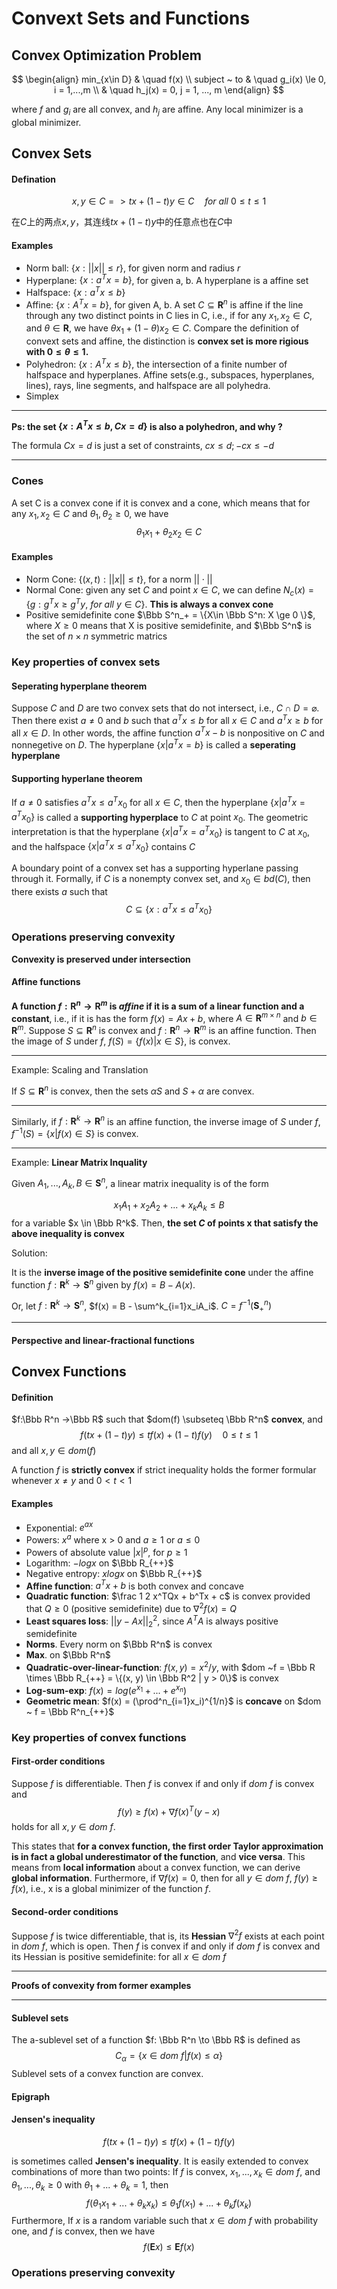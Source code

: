 # Convext Sets and Functions

## Convex Optimization Problem

$$
\begin{align}
min_{x\in D} & \quad f(x) \\
subject ~ to & \quad g_i(x) \le 0, i = 1,...,m \\
& \quad h_j(x) = 0, j = 1, ..., m
\end{align}
$$

where $f$ and $g_i$ are all convex, and $h_j$ are affine. Any local minimizer is a global minimizer. 

## Convex Sets

#### Defination

$$
x, y\in C => tx + (1-t)y \in C \quad for \ all \ 0\le t\le 1
$$

在$C$上的两点$x,y$，其连线$tx+(1-t)y$中的任意点也在$C$中

#### Examples

* Norm ball: $\{x:  ||x|| \le r\}$, for given norm and radius $r$
* Hyperplane: $\{x:  a^Tx = b\}$, for given a, b. A hyperplane is a affine set
* Halfspace: $\{x:  a^Tx \le b\}$
* Affine: $\{x:  A^Tx = b\}$, for given A, b. A set $C\subseteq \mathbf R^n$ is affine if the line through any two distinct points in C lies in C, i.e., if for any $x_1, x_2 \in C$, and $\theta \in \mathbf R$, we have $\theta x_1 + (1-\theta)x_2 \in C$. Compare the definition of convext sets and affine, the distinction is **convex set is more rigious with $0 \le \theta \le 1$.**
* Polyhedron: $\{x:  A^Tx \le b\}$, the intersection of a finite number of halfspace and hyperplanes. Affine sets(e.g., subspaces, hyperplanes, lines), rays, line segments, and halfspace are all polyhedra.
* Simplex

---

**Ps: the set $\{x:  A^Tx \le b, Cx=d\}$ is also a polyhedron, and why ?**

The formula $Cx=d$ is just a set of constraints, $cx\le d; -cx\le -d$

---

### Cones	

A set C is a convex cone if it is convex and a cone, which means that for any $x_1, x_2 \in C$ and $\theta_1, \theta_2 \ge 0$, we have
$$
\theta_1 x_1 + \theta_2x_2 \in C
$$

#### Examples

* Norm Cone: $\{(x, t): ||x||\le t\}$, for a norm $||\cdot||$
* Normal Cone: given any set $C$ and point $x\in C$, we can define $N_c(x) = \{g:g^Tx \ge g^Ty, ~ for ~ all ~ y\in C\}$. **This is always a convex cone**
* Positive semidefinite cone $\Bbb S^n_+ = \{X\in \Bbb S^n: X \ge 0 \}$, where $X\ge 0$ means that X is positive semidefinite, and $\Bbb S^n$ is the set of $n\times n$ symmetric matrics

### Key properties of convex sets

#### Seperating hyperplane theorem

Suppose $C$ and $D$ are two convex sets that do not intersect, i.e., $C\cap D = \varnothing$. Then there exist $a\neq0$ and $b$ such that $a^Tx \le b$ for all $x\in C$ and $a^Tx \ge b$ for all $x\in D$. In other words, the affine function $a^Tx-b$ is nonpositive on $C$ and nonnegetive on $D$. The hyperplane $\{x | a^T x = b\}$ is called a **seperating hyperplane**

#### Supporting hyperlane theorem

If $a \neq 0$ satisfies $a^Tx \le a^Tx_0$ for all $x\in C$, then the hyperplane $\{x|a^Tx = a^Tx_0\}$ is called a **supporting hyperplace** to $C$ at point $x_0$. The geometric interpretation is that the hyperplane $\{x|a^Tx = a^Tx_0\}$ is tangent to $C$ at $x_0$, and the halfspace $\{x|a^Tx \le a^Tx_0\}$ contains $C$

A boundary point of a convex set has a supporting hyperlane passing through it. Formally, if $C$ is a nonempty convex set, and $x_0 \in bd(C)$, then there exists $a$ such that 
$$
C \subseteq \{x: a^Tx \le a^Tx_0\}
$$

### Operations preserving convexity

**Convexity is preserved under intersection**

#### Affine functions

**A function $f: \mathbf R^n \to \mathbf R^m$ is *affine* if it is a sum of a linear function and a constant**, i.e., if it is has the form $f(x) = Ax+b$, where $A\in \mathbf R^{m\times n}$ and $b \in \mathbf R^m$. Suppose $S \subseteq \mathbf R^n$ is convex and $f: \mathbf R^n \to \mathbf R^m$ is an affine function. Then the image of $S$ under $f$, $f(S) = \{f(x)|x\in S\}$, is convex. 

---

Example: Scaling and Translation

If $S \subseteq \mathbf R^n$ is convex, then the sets $\alpha S$ and $S+\alpha$ are convex.

---

Similarly, if $f: \mathbf R^k \to \mathbf R^n$ is an affine function, the inverse image of $S$ under $f$, $f^{-1}(S) = \{x|f(x)\in S\}$ is convex.

---

Example: **Linear Matrix Inquality**

Given $A_1, ..., A_k, B \in \mathbf S^n$, a linear matrix inequality is of the form 

$$
x_1A_1 + x_2A_2 + ...+x_kA_k \le B
$$
for a variable $x \in \Bbb R^k$. Then, **the set $C$ of points x that satisfy the above inequality is convex**

Solution:

It is the **inverse image of the positive semidefinite cone** under the affine function $f: \mathbf R^k \to \mathbf S^n$ given by $f(x) = B - A(x)$. 

Or, let $f: \mathbf R^k \to \mathbf S^n$, $f(x) = B - \sum^k_{i=1}x_iA_i$.  $C = f^{-1}(\mathbf S^n_+)$

---

#### Perspective and linear-fractional functions

## Convex Functions

#### Definition

$f:\Bbb R^n ->\Bbb R$ such that $dom(f) \subseteq \Bbb R^n$ **convex**, and 
$$
f(tx  + (1-t)y) \le tf(x) + (1-t)f(y) \quad  0 \le t \le 1
$$
and all $x, y \in dom(f)$

A function $f$ is **strictly convex** if strict inequality holds the former formular whenever $x \neq y$ and $0< t < 1$

#### Examples

* Exponential:  $e^{ax}$
* Powers: $x^a$ where x > 0 and $a \ge 1$ or $a\le 0$
* Powers of absolute value $|x|^p$, for $p\ge 1$
* Logarithm: $-log x$ on $\Bbb R_{++}$
* Negative entropy: $xlogx$ on $\Bbb R_{++}$
* **Affine function**: $a^Tx+b$ is both convex and concave
* **Quadratic function**: $\frac 1 2 x^TQx + b^Tx + c$ is convex provided that $Q \ge 0$ (positive semidefinite) due to $\nabla^2f(x) = Q$
* **Least squares loss**: $||y-Ax||^2_2$, since $A^TA$ is always positive semidefinite
* **Norms**. Every norm on $\Bbb R^n$ is convex
* **Max**. on $\Bbb R^n$
* **Quadratic-over-linear-function**: $f(x,y) = x^2/y$, with $dom ~f  = \Bbb R \times \Bbb R_{++} = \{(x, y) \in \Bbb R^2 | y > 0\}$ is convex
* **Log-sum-exp**: $f(x) = log(e^{x_1} + ... + e^{x_n})$
* **Geometric mean**: $f(x) = (\prod^n_{i=1}x_i)^{1/n}$ is **concave** on $dom ~ f = \Bbb R^n_{++}$

### Key properties of convex functions

#### First-order conditions

Suppose $f$ is differentiable. Then $f$ is convex if and only if $dom ~ f$ is convex and 
$$
f(y) \ge f(x) + \nabla f(x)^T(y-x)
$$
holds for all $x, y \in dom ~ f$.

This states that **for a convex function, the first order Taylor approximation is in fact a global underestimator of the function**, and **vice versa**. This means from **local information** about a convex function, we can derive **global information**. Furthermore, if $\nabla f(x) = 0$, then for all $y\in dom ~ f$, $f(y) \ge f(x)$, i.e., x is a global minimizer of the function $f$.

#### Second-order conditions

Suppose $f$ is twice differentiable, that is, its **Hessian** $\nabla^2f$ exists at each point in $dom ~ f$, which is open. Then $f$ is convex if and only if $dom ~ f$ is convex and its Hessian is positive semidefinite: for all $x \in dom ~ f$

---

**Proofs of convexity from former examples**

---

#### Sublevel sets

The a-sublevel set of a function $f: \Bbb R^n \to \Bbb R$ is defined as
$$
C_\alpha = \{x \in dom ~ f | f(x)\le \alpha \}
$$
Sublevel sets of a convex function are convex.

#### Epigraph

#### Jensen's inequality

$$
f(tx  + (1-t)y) \le tf(x) + (1-t)f(y)
$$

is sometimes called **Jensen's inequality**. It is easily extended to convex combinations of more than two points: If $f$ is convex, $x_1, ..., x_k \in dom ~ f$, and $\theta_1, ..., \theta_k \ge 0$ with $\theta_1 + ... + \theta_k = 1$, then
$$
f(\theta_1x_1 + ... + \theta_kx_k) \le \theta_1f(x_1) + ... + \theta_kf(x_k)
$$
Furthermore, If $x$ is a random variable such that $x\in dom ~ f$ with probability one, and $f$ is convex, then we have
$$
f(\mathbf Ex) \le \mathbf Ef(x)
$$

### Operations preserving convexity